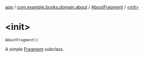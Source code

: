 [app](../../index.md) / [com.example.books.domain.about](../index.md) / [AboutFragment](index.md) / [&lt;init&gt;](./-init-.md)

# &lt;init&gt;

`AboutFragment()`

A simple [Fragment](#) subclass.

